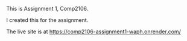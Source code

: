 This is Assignment 1, Comp2106.

I created this for the assignment.

The live site is at https://comp2106-assignment1-waph.onrender.com/
